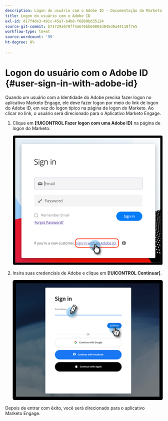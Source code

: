 ```yaml
---
description: Logon do usuário com o Adobe ID - Documentação do Marketo - Documentação do produto
title: Logon do usuário com o Adobe ID
exl-id: d17f4de3-491c-45a7-b4b8-f68b9bd35124
source-git-commit: b71729a678ff4a676bb60803d845d0a44118f7e5
workflow-type: tm+mt
source-wordcount: '99'
ht-degree: 0%

---
```


# Logon do usuário com o Adobe ID {#user-sign-in-with-adobe-id}

Quando um usuário com a Identidade do Adobe precisa fazer logon no aplicativo Marketo Engage, ele deve fazer logon por meio do link de logon do Adobe ID, em vez do logon típico na página de logon do Marketo. Ao clicar no link, o usuário será direcionado para o Aplicativo Marketo Engage.

1. Clique em **[!UICONTROL Fazer logon com uma Adobe ID]** na página de logon do Marketo.

   ![](assets/user-sign-in-with-adobe-id-1.png)

1. Insira suas credenciais de Adobe e clique em **[!UICONTROL Continuar]**.

   ![](assets/user-sign-in-with-adobe-id-2.png)

Depois de entrar com êxito, você será direcionado para o aplicativo Marketo Engage.
